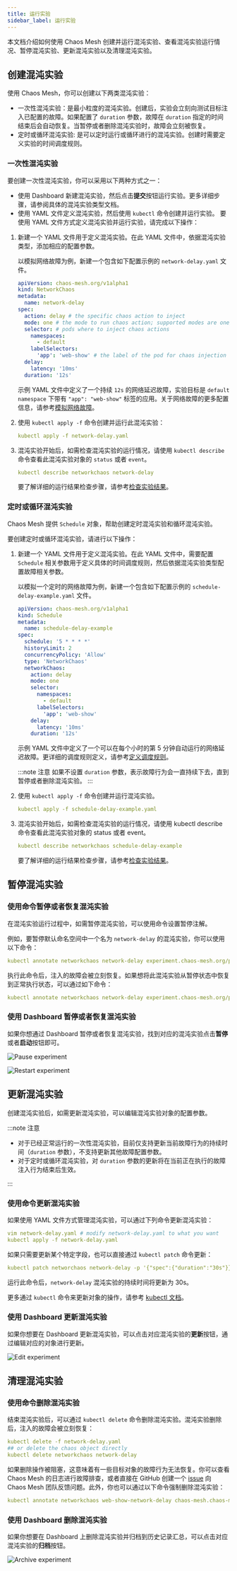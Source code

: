 ```yaml
---
title: 运行实验
sidebar_label: 运行实验
---
```


本文档介绍如何使用 Chaos Mesh 创建并运行混沌实验、查看混沌实验运行情况、暂停混沌实验、更新混沌实验以及清理混沌实验。

## 创建混沌实验

使用 Chaos Mesh，你可以创建以下两类混沌实验：

- 一次性混沌实验：是最小粒度的混沌实验。创建后，实验会立刻向测试目标注入已配置的故障。如果配置了 `duration` 参数，故障在 `duration` 指定的时间结束后会自动恢复。当暂停或者删除混沌实验时，故障会立刻被恢复。
- 定时或循环混沌实验: 是可以定时运行或循环进行的混沌实验。创建时需要定义实验的时间调度规则。

### 一次性混沌实验

要创建一次性混沌实验，你可以采用以下两种方式之一：

- 使用 Dashboard 新建混沌实验，然后点击**提交**按钮运行实验。更多详细步骤，请参阅具体的混沌实验类型文档。
- 使用 YAML 文件定义混沌实验，然后使用 `kubectl` 命令创建并运行实验。
  要使用 YAML 文件方式定义混沌实验并运行实验，请完成以下操作：

1. 新建一个 YAML 文件用于定义混沌实验。在此 YAML 文件中，依据混沌实验类型，添加相应的配置参数。

   以模拟网络故障为例，新建一个包含如下配置示例的 `network-delay.yaml` 文件。

   ```yaml
   apiVersion: chaos-mesh.org/v1alpha1
   kind: NetworkChaos
   metadata:
     name: network-delay
   spec:
     action: delay # the specific chaos action to inject
     mode: one # the mode to run chaos action; supported modes are one/all/fixed/fixed-percent/random-max-percent
     selector: # pods where to inject chaos actions
       namespaces:
         - default
       labelSelectors:
         'app': 'web-show' # the label of the pod for chaos injection
     delay:
       latency: '10ms'
     duration: '12s'
   ```

   示例 YAML 文件中定义了一个持续 `12s` 的网络延迟故障，实验目标是 `default namespace` 下带有 `"app": "web-show"` 标签的应用。关于网络故障的更多配置信息，请参考[模拟网络故障](simulate-network-chaos-on-kubernetes.md)。

2. 使用 `kubectl apply -f` 命令创建并运行此混沌实验：

   ```yaml
   kubectl apply -f network-delay.yaml
   ```

3. 混沌实验开始后，如需检查混沌实验的运行情况，请使用 `kubectl describe` 命令查看此混沌实验对象的 `status` 或者 `event`。

   ```yaml
   kubectl describe networkchaos network-delay
   ```

   要了解详细的运行结果检查步骤，请参考[检查实验结果](inspect-chaos-experiment.md)。

### 定时或循环混沌实验

Chaos Mesh 提供 `Schedule` 对象，帮助创建定时混沌实验和循环混沌实验。

要创建定时或循环混沌实验，请进行以下操作：

1. 新建一个 YAML 文件用于定义混沌实验。在此 YAML 文件中，需要配置 `Schedule` 相关参数用于定义具体的时间调度规则，然后依据混沌实验类型配置故障相关参数。

   以模拟一个定时的网络故障为例，新建一个包含如下配置示例的 `schedule-delay-example.yaml` 文件。

   ```yaml
   apiVersion: chaos-mesh.org/v1alpha1
   kind: Schedule
   metadata:
     name: schedule-delay-example
   spec:
     schedule: '5 * * * *'
     historyLimit: 2
     concurrencyPolicy: 'Allow'
     type: 'NetworkChaos'
     networkChaos:
       action: delay
       mode: one
       selector:
         namespaces:
           - default
         labelSelectors:
           'app': 'web-show'
       delay:
         latency: '10ms'
       duration: '12s'
   ```

   示例 YAML 文件中定义了一个可以在每个小时的第 5 分钟自动运行的网络延迟故障。更详细的调度规则定义，请参考[定义调度规则](define-scheduling-rules.md)。

   :::note 注意
   如果不设置 `duration` 参数，表示故障行为会一直持续下去，直到暂停或者删除混沌实验。
   :::

2. 使用 `kubectl apply -f` 命令创建并运行混沌实验。

   ```yaml
   kubectl apply -f schedule-delay-example.yaml
   ```

3. 混沌实验开始后，如需检查混沌实验的运行情况，请使用 kubectl describe 命令查看此混沌实验对象的 status 或者 event。

   ```yaml
   kubectl describe networkchaos schedule-delay-example
   ```

   要了解详细的运行结果检查步骤，请参考[检查实验结果](https://github.com/chaos-mesh/website-zh/pull/inspect-chaos-experiment.md)。

## 暂停混沌实验

### 使用命令暂停或者恢复混沌实验

在混沌实验运行过程中，如需暂停混沌实验，可以使用命令设置暂停注解。

例如，要暂停默认命名空间中一个名为 `network-delay` 的混沌实验，你可以使用以下命令：

```yaml
kubectl annotate networkchaos network-delay experiment.chaos-mesh.org/pause=true
```

执行此命令后，注入的故障会被立刻恢复。如果想将此混沌实验从暂停状态中恢复到正常执行状态，可以通过如下命令：

```yaml
kubectl annotate networkchaos network-delay experiment.chaos-mesh.org/pause-
```

### 使用 Dashboard 暂停或者恢复混沌实验

如果你想通过 Dashboard 暂停或者恢复混沌实验，找到对应的混沌实验点击**暂停**或者**启动**按钮即可。

![Pause experiment](img/pause_zh.png)

![Restart experiment](img/restart_zh.png)

## 更新混沌实验

创建混沌实验后，如需更新混沌实验，可以编辑混沌实验对象的配置参数。

:::note 注意

- 对于已经正常运行的一次性混沌实验，目前仅支持更新当前故障行为的持续时间（`duration` 参数），不支持更新其他故障配置参数。
- 对于定时或循环混沌实验，对 `duration` 参数的更新将在当前正在执行的故障注入行为结束后生效。

:::

### 使用命令更新混沌实验

如果使用 YAML 文件方式管理混沌实验，可以通过下列命令更新混沌实验：

```yaml
vim network-delay.yaml # modify network-delay.yaml to what you want
kubectl apply -f network-delay.yaml
```

如果只需要更新某个特定字段，也可以直接通过 `kubectl patch` 命令更新：

```yaml
kubectl patch networchaos network-delay -p '{"spec":{"duration":"30s"}}'
```

运行此命令后，`network-delay` 混沌实验的持续时间将更新为 30s。

更多通过 `kubectl` 命令来更新对象的操作，请参考 [kubectl 文档](https://kubernetes.io/docs/reference/kubectl/cheatsheet/)。

### 使用 Dashboard 更新混沌实验

如果你想要在 Dashboard 更新混沌实验，可以点击对应混沌实验的**更新**按钮，通过编辑对应的对象进行更新。

![Edit experiment](img/configuration_zh.png)

## 清理混沌实验

### 使用命令删除混沌实验

结束混沌实验后，可以通过 `kubectl delete` 命令删除混沌实验。混沌实验删除后，注入的故障会被立刻恢复：

```yaml
kubectl delete -f network-delay.yaml
## or delete the chaos object directly
kubectl delete networkchaos network-delay
```

如果删除操作被阻塞，这意味着有一些目标对象的故障行为无法恢复。你可以查看 Chaos Mesh 的日志进行故障排查，或者直接在 GitHub 创建一个 [issue](https://github.com/pingcap/chaos-mesh/issues) 向 Chaos Mesh 团队反馈问题。此外，你也可以通过以下命令强制删除混沌实验：

```yaml
kubectl annotate networkchaos web-show-network-delay chaos-mesh.chaos-mesh.org/cleanFinalizer=forced
```

### 使用 Dashboard 删除混沌实验

如果你想要在 Dashboard 上删除混沌实验并归档到历史记录汇总，可以点击对应混沌实验的**归档**按钮。

![Archive experiment](img/archive_zh.png)
